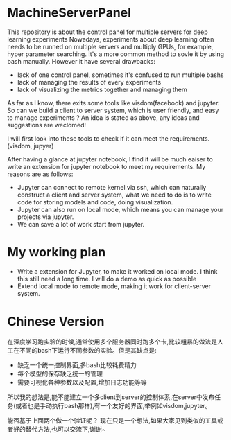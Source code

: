 # MachineServerPanel
This repository is about the control panel for multiple servers for deep learning experiments
Nowadays, experiments about deep learning often needs to be runned on multiple servers and multiply GPUs, for example, hyper parameter searching.  It's a more common method to sovle it by using bash manually. However it have several drawbacks:

- lack of one control panel, sometimes it's confused to run multiple bashs
- lack of managing the results of every experiments
- lack of visualizing the metrics together and managing them 

As far as I know, there exits some tools like visdom(facebook) and jupyter. So can we build a client to server system, which is user friendly, and easy to manage experiments ?
An idea is stated as above, any ideas and suggestions are weclomed!

I will first look into these tools to check if it can meet the requirements. (visdom, jupyer)

After having a glance at jupyter notebook, I find it will be much eaiser to write an extension for jupyter notebook to meet my requirements. My reasons are as follows:
- Jupyter can connect to remote kernel via ssh, which can naturally construct a client and server system, what we need to do is to write code for storing models and code, doing visualization.
- Jupyter can also run on local mode, which means you can manage your projects via jupyter.
- We can save a lot of work start from jupyter.

# My working plan
- Write a extension for Jupyter, to make it worked on local mode. I think this still need a long time. I will do a demo as quick as possible
- Extend local mode to remote mode, making it work for client-server system.





# Chinese Version
在深度学习跑实验的时候,通常使用多个服务器同时跑多个卡,比较粗暴的做法是人工在不同的bash下运行不同参数的实验。但是其缺点是:
- 缺乏一个统一控制界面,多bash比较耗费精力
- 每个模型的保存缺乏统一的管理
- 需要可视化各种参数以及配置,增加日志功能等等

所以我的想法是,能不能建立一个多client到server的控制体系,在server中发布任务(或者也是手动执行bash那样),有一个友好的界面,举例如visdom,jupyter。


能否基于上面两个做一个验证呢？
现在只是一个想法,如果大家见到类似的工具或者好的替代方法,也可以交流下,谢谢~
